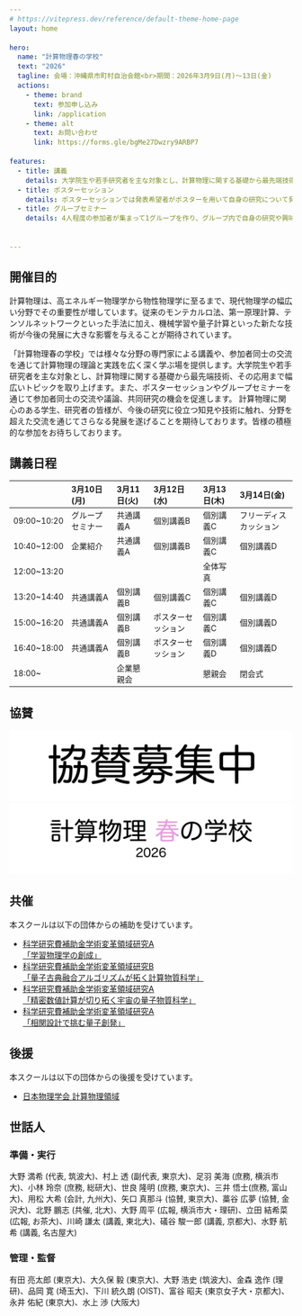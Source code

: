 ```yaml
---
# https://vitepress.dev/reference/default-theme-home-page
layout: home

hero:
  name: "計算物理春の学校"
  text: "2026"
  tagline: 会場：沖縄県市町村自治会館<br>期間：2026年3月9日(月)〜13日(金)
  actions:
    - theme: brand
      text: 参加申し込み
      link: /application
    - theme: alt
      text: お問い合わせ
      link: https://forms.gle/bgMe27Dwzry9ARBP7

features:
  - title: 講義
    details: 大学院生や若手研究者を主な対象とし、計算物理に関する基礎から最先端技術、その応用まで幅広いトピックを取り上げます。
  - title: ポスターセッション
    details: ポスターセッションでは発表希望者がポスターを用いて自身の研究について発表します。自分に近い分野の発表を聞くもよし、あまりなじみのない分野の知見を仕入れるもよしの流動性の高い企画です。
  - title: グループセミナー
    details: 4人程度の参加者が集まって1グループを作り、グループ内で自身の研究や興味を持っている話題について発表し合う企画です。1人あたり20～30分程度、スライドを見せながら話すことを想定しています。


---
```


## 開催目的

計算物理は、高エネルギー物理学から物性物理学に至るまで、現代物理学の幅広い分野でその重要性が増しています。従来のモンテカルロ法、第一原理計算、テンソルネットワークといった手法に加え、機械学習や量子計算といった新たな技術が今後の発展に大きな影響を与えることが期待されています。

「計算物理春の学校」では様々な分野の専門家による講義や、参加者同士の交流を通じて計算物理の理論と実践を広く深く学ぶ場を提供します。大学院生や若手研究者を主な対象とし、計算物理に関する基礎から最先端技術、その応用まで幅広いトピックを取り上げます。また、ポスターセッションやグループセミナーを通じて参加者同士の交流や議論、共同研究の機会を促進します。 計算物理に関心のある学生、研究者の皆様が、今後の研究に役立つ知見や技術に触れ、分野を超えた交流を通じてさらなる発展を遂げることを期待しております。皆様の積極的な参加をお待ちしております。

## 講義日程

| | 3月10日(月) | 3月11日(火) | 3月12日(水) | 3月13日(木) | 3月14日(金) |
| :--- | :--- | :--- | :--- | :--- | :--- |
| 09:00~10:20 | グループセミナー | 共通講義A | 個別講義B | 個別講義C | フリーディスカッション |
| 10:40~12:00 | 企業紹介 | 共通講義A | 個別講義B | 個別講義C | 個別講義D |
| 12:00~13:20 | | | | 全体写真 | |
| 13:20~14:40 | 共通講義A | 個別講義B | 個別講義C | 個別講義C | 個別講義D |
| 15:00~16:20 | 共通講義A | 個別講義B | ポスターセッション | 個別講義C | 個別講義D |
| 16:40~18:00 | 共通講義A | 個別講義B | ポスターセッション | 個別講義D | 個別講義D |
| 18:00~      | | 企業懇親会 | | 懇親会 | 閉会式 | 

## 協賛

<div class="sponsor-fixed-banner">
  <a href="./about-sponsorship">
    <img src="./public/images/sponsor/sponsor_welcome.png" alt="スポンサー募集中">
  </a>
  <img src="./public/images/sponsor/compphys_spring_2026.png" alt="計算物理春の学校2026">
</div>

## 共催
本スクールは以下の団体からの補助を受けています。

- [科学研究費補助金学術変革領域研究A<br class="mobile-only">「学習物理学の創成」](https://mlphys.scphys.kyoto-u.ac.jp/)
- [科学研究費補助金学術変革領域研究B<br class="mobile-only">「量子古典融合アルゴリズムが拓く計算物質科学」](https://qc-hybrid.github.io/)
- [科学研究費補助金学術変革領域研究A<br class="mobile-only">「精密数値計算が切り拓く宇宙の量子物質科学」](https://qm-science.org/)
- [科学研究費補助金学術変革領域研究A<br class="mobile-only">「相関設計で挑む量子創発」](https://cds.phys.s.u-tokyo.ac.jp/)

## 後援
本スクールは以下の団体からの後援を受けています。

- [日本物理学会 計算物理領域](https://cp.div.jps.or.jp/)

## 世話人

### 準備・実行

大野 満希 (代表, 筑波大)、村上 透 (副代表, 東京大)、足羽 美海 (庶務, 横浜市大)、小林 玲奈 (庶務, 総研大)、世良 隆明 (庶務, 東京大)、三井 悟士(庶務, 富山大)、用松 大希 (会計, 九州大)、矢口 真那斗 (協賛, 東京大)、藁谷 広夢 (協賛, 金沢大)、北野 鵬志 (共催, 北大)、大野 周平 (広報, 横浜市大・理研)、立田 結希菜 (広報, お茶大)、川崎 謙太 (講義, 東北大)、礒谷 駿一郎 (講義, 京都大)、水野 航希 (講義, 名古屋大)

### 管理・監督

有田 亮太郎 (東京大)、大久保 毅 (東京大)、大野 浩史 (筑波大)、金森 逸作 (理研)、品岡 寛 (埼玉大)、下川 統久朗 (OIST)、富谷 昭夫 (東京女子大・京都大)、永井 佑紀 (東京大)、水上 渉 (大阪大)
